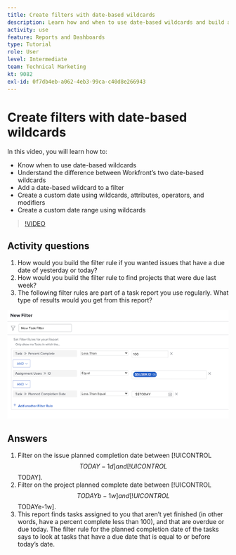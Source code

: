 ```yaml
---
title: Create filters with date-based wildcards
description: Learn how and when to use date-based wildcards and build a filter with a date-based wildcard in [!DNL  Workfront].
activity: use
feature: Reports and Dashboards
type: Tutorial
role: User
level: Intermediate
team: Technical Marketing
kt: 9082
exl-id: 0f7db4eb-a062-4eb3-99ca-c40d8e266943
---
```

# Create filters with date-based wildcards

In this video, you will learn how to:

* Know when to use date-based wildcards 
* Understand the difference between Workfront’s two date-based wildcards 
* Add a date-based wildcard to a filter 
* Create a custom date using wildcards, attributes, operators, and modifiers 
* Create a custom date range using wildcards 

>[!VIDEO](https://video.tv.adobe.com/v/336812/?quality=12)

## Activity questions

1. How would you build the filter rule if you wanted issues that have a due date of yesterday or today? 
1. How would you build the filter rule to find projects that were due last week? 
1. The following filter rules are part of a task report you use regularly. What type of results would you get from this report?

![An image of the screen to create a task filter with a date-based wildcard](assets/date-wildcard-answer-1.png)

## Answers

1. Filter on the issue planned completion date between [!UICONTROL $$TODAY-1d] and [!UICONTROL $$TODAY].  
1. Filter on the project planned complete date between [!UICONTROL $$TODAYb-1w] and [!UICONTROL $$TODAYe-1w]. 
1. This report finds tasks assigned to you that aren’t yet finished (in other words, have a percent complete less than 100), and that are overdue or due today. The filter rule for the planned completion date of the tasks says to look at tasks that have a due date that is equal to or before today’s date.
